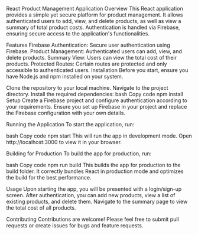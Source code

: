 React Product Management Application
Overview
This React application provides a simple yet secure platform for product management. It allows authenticated users to add, view, and delete products, as well as view a summary of total product costs. Authentication is handled via Firebase, ensuring secure access to the application's functionalities.

Features
Firebase Authentication: Secure user authentication using Firebase.
Product Management: Authenticated users can add, view, and delete products.
Summary View: Users can view the total cost of their products.
Protected Routes: Certain routes are protected and only accessible to authenticated users.
Installation
Before you start, ensure you have Node.js and npm installed on your system.

Clone the repository to your local machine.
Navigate to the project directory.
Install the required dependencies:
bash
Copy code
npm install
Setup
Create a Firebase project and configure authentication according to your requirements. Ensure you set up Firebase in your project and replace the Firebase configuration with your own details.

Running the Application
To start the application, run:

bash
Copy code
npm start
This will run the app in development mode. Open http://localhost:3000 to view it in your browser.

Building for Production
To build the app for production, run:

bash
Copy code
npm run build
This builds the app for production to the build folder. It correctly bundles React in production mode and optimizes the build for the best performance.

Usage
Upon starting the app, you will be presented with a login/sign-up screen. After authentication, you can add new products, view a list of existing products, and delete them. Navigate to the summary page to view the total cost of all products.

Contributing
Contributions are welcome! Please feel free to submit pull requests or create issues for bugs and feature requests.

